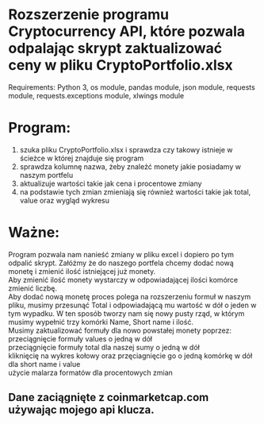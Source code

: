 # Rozszerzenie programu Cryptocurrency API, które pozwala odpalając skrypt zaktualizować ceny w pliku CryptoPortfolio.xlsx

Requirements: Python 3, os module, pandas module, json module, requests module, requests.exceptions module, xlwings module

# Program:
1. szuka pliku CryptoPortfolio.xlsx i sprawdza czy takowy istnieje w ścieżce w której znajduje się program
2. sprawdza kolumnę nazwa, żeby znaleźć monety jakie posiadamy w naszym portfelu
3. aktualizuje wartości takie jak cena i procentowe zmiany
4. na podstawie tych zmian zmieniają się również wartości takie jak total, value oraz wygląd wykresu


# Ważne:
Program pozwala nam nanieść zmiany w pliku excel i dopiero po tym odpalić skrypt.
Załóżmy że do naszego portfela chcemy dodać nową monetę i zmienić ilość istniejącej już monety.<br>
Aby zmienić ilość monety wystarczy w odpowiadającej ilości komórce zmienić liczbę.<br>
Aby dodać nową monetę proces polega na rozszerzeniu formuł w naszym pliku, musimy przesunąć Total i odpowiadającą mu wartość w dół o jeden w tym wypadku.
W ten sposób tworzy nam się nowy pusty rząd, w którym musimy wypełnić trzy komórki Name, Short name i ilość.<br>
Musimy zaktualizować formuły dla nowo powstałej monety poprzez:<br>
przeciągnięcie formuły values o jedną w dół<br>
przeciągnięcie formuły total dla naszej sumy o jedną w dół<br>
kliknięcię na wykres kołowy oraz przęciagnięcie go o jedną komórkę w dół dla short name i value<br>
użycie malarza formatów dla procentowych zmian<br>

## Dane zaciągnięte z coinmarketcap.com używając mojego api klucza.

